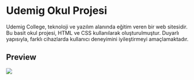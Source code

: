 # Udemig Okul Projesi



Udemig College, teknoloji ve yazılım alanında eğitim veren bir web sitesidir. Bu basit okul projesi, HTML ve CSS kullanılarak oluşturulmuştur. Duyarlı yapısıyla, farklı cihazlarda kullanıcı deneyimini iyileştirmeyi amaçlamaktadır. 

  <h2> Preview </h2> 

  ![](Udemig-School.gif)